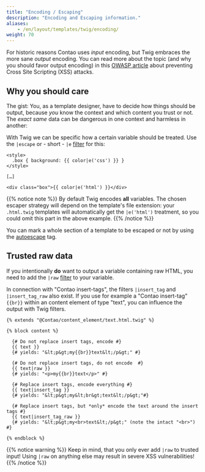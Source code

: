 ```yaml
---
title: "Encoding / Escaping"
description: "Encoding and Escaping information."
aliases:
    - /en/layout/templates/twig/encoding/
weight: 70
---
```



For historic reasons Contao uses *input* encoding, but Twig embraces the more sane *output* encoding. You can read more about the topic 
(and why you should favor output encoding) in this [OWASP article](https://cheatsheetseries.owasp.org/cheatsheets/Cross_Site_Scripting_Prevention_Cheat_Sheet.html#rule-0-never-insert-untrusted-data-except-in-allowed-locations) about preventing Cross Site Scripting (XSS) attacks.


## Why you should care

The gist: You, as a template designer, have to decide how things should be output, because *you* know the context and which content you 
trust or not. The *exact same* data can be dangerous in one context and harmless in another:

With Twig we can be specific how a certain variable should be treated. Use the `|escape` or - short - `|e` 
[filter](https://twig.symfony.com/doc/3.x/filters/escape.html) for this:

```twig
<style>
  .box { background: {{ color|e('css') }} }
</style>

[…]

<div class="box">{{ color|e('html') }}</div>
```

{{% notice note %}}
By default Twig encodes **all** variables. The chosen escaper strategy will depend on the template's file extension: your `.html.twig`
templates will automatically get the `|e('html')` treatment, so you could omit this part in the above example.
{{% /notice %}}

You can mark a whole section of a template to be escaped or not by using the [autoescape](https://twig.symfony.com/doc/3.x/tags/autoescape.html) tag.


## Trusted raw data

If you intentionally **do** want to output a variable containing raw HTML, you need to add the 
`|raw` [filter](https://twig.symfony.com/doc/3.x/filters/raw.html) to your variable.

In connection with "Contao insert-tags", the filters `|insert_tag` and `|insert_tag_raw` also exist. If you use for example 
a "Contao insert-tag" `{{br}}` within an content element of type "text", you can influence the output with Twig filters.

```twig
{% extends "@Contao/content_element/text.html.twig" %}

{% block content %}

  {# Do not replace insert tags, encode #}
  {{ text }}
  {# yields: "&lt;p&gt;my{{br}}text&lt;/p&gt;" #}

  {# Do not replace insert tags, do not encode  #}
  {{ text|raw }}
  {# yields: "<p>my{{br}}text</p>" #}

  {# Replace insert tags, encode everything #}
  {{ text|insert_tag }}
  {# yields: "&lt;p&gt;my&lt;br&gt;text&lt;/p&gt;"#}

  {# Replace insert tags, but *only* encode the text around the insert tags #}
  {{ text|insert_tag_raw }}
  {# yields: "&lt;p&gt;my<br>text&lt;/p&gt;" (note the intact "<br>") #}

{% endblock %}
```

{{% notice warning %}}
Keep in mind, that you only ever add `|raw` to trusted input! Using `|raw` on anything else may result in severe XSS vulnerabilities!
{{% /notice %}}